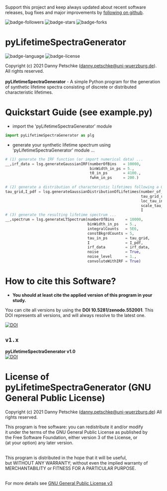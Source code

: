Support this project and keep always updated about recent software releases, bug fixes and major improvements by [following on github](https://github.com/dpscience?tab=followers).

![badge-followers](https://img.shields.io/github/followers/dpscience?style=social)
![badge-stars](https://img.shields.io/github/stars/dpscience/pyLifetimeSpectraGenerator?style=social)
![badge-forks](https://img.shields.io/github/forks/dpscience/pyLifetimeSpectraGenerator?style=social)

# pyLifetimeSpectraGenerator

![badge-language](https://img.shields.io/badge/language-Python-blue)
![badge-license](https://img.shields.io/badge/license-GPL-blue)

Copyright (c) 2021 Danny Petschke (danny.petschke@uni-wuerzburg.de). All rights reserved.<br><br>
<b>pyLifetimeSpectraGenerator</b> - A simple Python program for the generation of synthetic lifetime spectra consisting of discrete or distributed characteristic lifetimes.

# Quickstart Guide (see example.py)

* import the 'pyLifetimeSpectraGenerator' module

```python
import pyLifetimeSpectraGenerator as plg
```

* generate your synthetic lifetime spectrum using 'pyLifetimeSpectraGenerator' module ...

```python
# (1) generate the IRF function (or import numerical data) ...
__,irf_data = lsg.generateGaussianIRF(numberOfBins   = 10000,
                                      binWidth_in_ps = 5.,
                                      t0_in_ps       = 4100.,
                                      fwhm_in_ps     = 200.)
        
# (2) generate a distribution of characteristic lifetimes following a Gaussian function ...
tau_grid,I_pdf = lsg.generateGaussianDistributionOfLifetimes(number_of_tau_grid_points = 10000,
                                                             tau_grid_range_in_ps      = [10.,5000.],
                                                             loc_tau_in_ps             = [170.,380.,1400.,1500.], # mean of Gaussians
                                                             scale_tau_in_ps           = [5.,5.,50.,50.], # standard deviation of Gaussians
                                                             I                         = [0.25,0.15,0.015,0.585]) # relative contributions
# (3) generate the resulting lifetime spectrum ...
__,spectrum = lsg.generateLTSpectrum(numberOfBins     = 10000,
                                     binWidth_in_ps   = 5.,
                                     integralCounts   = 5E6,
                                     constBkgrdCounts = 5,
                                     tau_in_ps        = tau_grid,
                                     I                = I_pdf,
                                     irf_data         = irf_data,                   
                                     noise            = True,                 
                                     noise_level      = 1.,                   
                                     convoluteWithIRF = True)
```

# How to cite this Software?

* <b>You should at least cite the applied version of this program in your study.</b><br>

You can cite all versions by using the <b>DOI 10.5281/zenodo.552001</b>. This DOI represents all versions, and will always resolve to the latest one.<br>

[![DOI](https://zenodo.org/badge/DOI/10.5281/zenodo.552001.svg)](https://doi.org/10.5281/zenodo.408955036)

## ``v1.x``
<b>pyLifetimeSpectraGenerator v1.0</b><br>[![DOI](https://zenodo.org/badge/DOI/10.5281/zenodo.552001.svg)](https://doi.org/10.5281/zenodo.408955036)<br>
 
 # License of pyLifetimeSpectraGenerator (GNU General Public License) 
 Copyright (c) 2021 Danny Petschke (danny.petschke@uni-wuerzburg.de) All rights reserved.<br>

<p align="justify">This program is free software: you can redistribute it and/or modify<br>
it under the terms of the GNU General Public License as published by<br>
the Free Software Foundation, either version 3 of the License, or<br>
(at your option) any later version.<br><br>

This program is distributed in the hope that it will be useful,<br>
but WITHOUT ANY WARRANTY; without even the implied warranty of<br>
MERCHANTABILITY or FITNESS FOR A PARTICULAR PURPOSE.<br><br></p>

For more details see [GNU General Public License v3](https://www.gnu.org/licenses/gpl-3.0)
